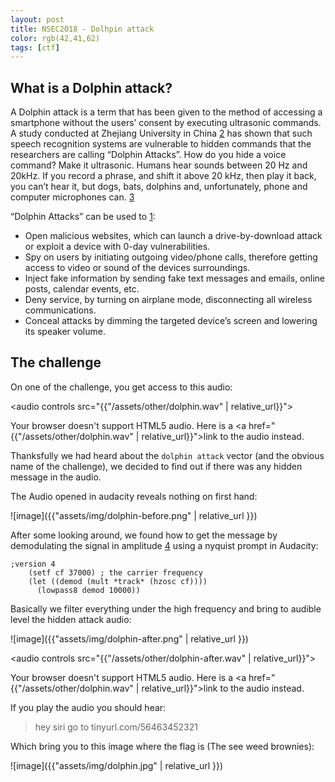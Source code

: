 ```yaml
---
layout: post
title: NSEC2018 - Dolhpin attack
color: rgb(42,41,62)
tags: [ctf]
---
```


## What is a Dolphin attack?

A Dolphin attack is a term that has been given to the method of accessing a smartphone without the users’ consent by executing ultrasonic commands.
A study conducted at Zhejiang University in China [2] has shown that such speech recognition systems are vulnerable to hidden commands that the researchers are calling “Dolphin Attacks”.
How do you hide a voice command? Make it ultrasonic. Humans hear sounds between 20 Hz and 20kHz. 
If you record a phrase, and shift it above 20 kHz, then play it back, you can’t hear it, but dogs, bats, dolphins and, unfortunately, phone and computer microphones can. [3]

“Dolphin Attacks” can be used to [1]:
  - Open malicious websites, which can launch a drive-by-download attack or exploit a device with 0-day vulnerabilities.
  - Spy on users by initiating outgoing video/phone calls, therefore getting access to video or sound of the devices surroundings.
  - Inject fake information by sending fake text messages and emails, online posts, calendar events, etc.
  - Deny service, by turning on airplane mode, disconnecting all wireless communications.
  - Conceal attacks by dimming the targeted device’s screen and lowering its speaker volume.
    
[1]: https://fraudwatchinternational.com/expert-explanations/what-is-a-dolphin-attack/
[2]: https://arxiv.org/abs/1708.09537
[3]: https://it.wisc.edu/news/dolphin-attack-hacking-phones-via-ultrasound/    

## The challenge

On one of the challenge, you get access to this audio:

<audio controls src="{{"/assets/other/dolphin.wav" | relative_url}}"><p>Your browser doesn't support HTML5 audio. Here is a <a href="{{"/assets/other/dolphin.wav" | relative_url}}">link to the audio</a> instead.</p></audio>

Thanksfully we had heard about the `dolphin attack` vector (and the obvious name of the challenge), we decided to find out if there was any hidden message in the audio.

The Audio opened in audacity reveals nothing on first hand:

![image]({{"assets/img/dolphin-before.png" | relative_url }})

After some looking around, we found how to get the message by demodulating the signal in amplitude [4] using a nyquist prompt in Audacity:

```ny
;version 4
    (setf cf 37000) ; the carrier frequency
    (let ((demod (mult *track* (hzosc cf))))
      (lowpass8 demod 10000))
```

Basically we filter everything under the high frequency and bring to audible level the hidden attack audio:
 
![image]({{"assets/img/dolphin-after.png" | relative_url }})

<audio controls src="{{"/assets/other/dolphin-after.wav" | relative_url}}"><p>Your browser doesn't support HTML5 audio. Here is a <a href="{{"/assets/other/dolphin.wav" | relative_url}}">link to the audio</a> instead.</p></audio>

If you play the audio you should hear:

> hey siri go to tinyurl.com/56463452321

Which bring you to this image where the flag is (The see weed brownies):

![image]({{"assets/img/dolphin.jpg" | relative_url }})


[4]: https://forum.audacityteam.org/viewtopic.php?t=95331      
[5]: tinyurl.com/56463452321